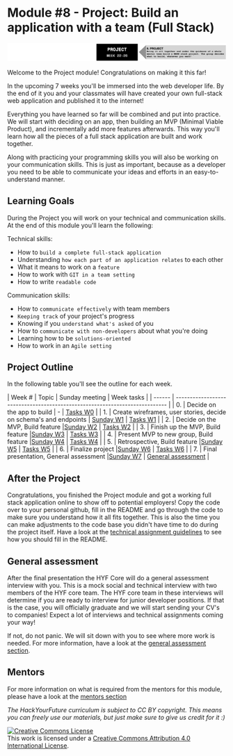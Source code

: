 # Module #8 - Project: Build an application with a team (Full Stack)

![Project](./assets/project.png)

Welcome to the Project module! Congratulations on making it this far!

In the upcoming 7 weeks you'll be immersed into the web developer life. By the end of it you and your classmates will have created your own full-stack web application and published it to the internet!

Everything you have learned so far will be combined and put into practice. We will start with deciding on an app, then building an MVP (Minimal Viable Product), and incrementally add more features afterwards. This way you'll learn how all the pieces of a full stack application are built and work together.

Along with practicing your programming skills you will also be working on your communication skills. This is just as important, because as a developer you need to be able to communicate your ideas and efforts in an easy-to-understand manner.

## Learning Goals

During the Project you will work on your technical and communication skills. At the end of this module you'll learn the following:

Technical skills:

- How to `build a complete full-stack application`
- Understanding `how each part of an application relates` to each other
- What it means to work on a `feature`
- How to work with `GIT in a team setting`
- How to write `readable code`

Communication skills:

- How to `communicate effectively` with team members
- `Keeping track` of your project's progress
- Knowing if you `understand what's asked` of you
- How to `communicate with non-developers` about what you're doing
- Learning how to be `solutions-oriented`
- How to work in an `Agile setting`

## Project Outline

In the following table you'll see the outline for each week.

| Week # | Topic                                                                       | Sunday meeting | Week tasks |
| ------ | --------------------------------------------------------------------------- |
| 0.     | Decide on the app to build                                                  | - | [Tasks W0](/week0/README.md) |
| 1.     | Create wireframes, user stories, decide on schema's and endpoints           | [Sunday W1](/week1/README.md) | [Tasks W1](/week1/MAKEME.md) |
| 2.     | Decide on the MVP, Build feature                                            |[Sunday W2](/week2/README.md) | [Tasks W2](/week2/MAKEME.md) |
| 3.     | Finish up the MVP, Build feature                                            |[Sunday W3](/week3/README.md) | [Tasks W3](/week3/MAKEME.md) |
| 4.     | Present MVP to new group, Build feature                                     |[Sunday W4](/week4/README.md) | [Tasks W4](/week4/MAKEME.md) |
| 5.     | Retrospective, Build feature                                                |[Sunday W5](/week5/README.md) | [Tasks W5](/week5/MAKEME.md) |
| 6.     | Finalize project                                                            |[Sunday W6](/week6/README.md) | [Tasks W6](/week6/MAKEME.md) |
| 7.     | Final presentation, General assessment                                      |[Sunday W7](/week7/README.md) | [General assessment](/week7/MAKEME.md) |

## After the Project

Congratulations, you finished the Project module and got a working full stack application online to show off to potential employers! Copy the code over to your personal github, fill in the README and go through the code to make sure you understand how it all fits together. This is also the time you can make adjustments to the code base you didn't have time to do during the project itself. Have a look at the [technical assignment guidelines](https://github.com/HackYourFuture/ta_guidelines#6-prepare-the-repository) to see how you should fill in the README.

## General assessment
After the final presentation the HYF Core will do a general assessment interview with you. This is a mock social and technical interview with two members of the HYF core team. The HYF core team in these interviews will determine if you are ready to interview for junior developer positions. If that is the case, you will officially graduate and we will start sending your CV's to companies! Expect a lot of interviews and technical assignments coming your way!

If not, do not panic. We will sit down with you to see where more work is needed. For more information, have a look at the [general assessment section](./week7/MAKEME.md).

## Mentors
For more information on what is required from the mentors for this module, please have a look at the [mentors section](./MENTOR.md)

_The HackYourFuture curriculum is subject to CC BY copyright. This means you can freely use our materials, but just make sure to give us credit for it :)_

<a rel="license" href="http://creativecommons.org/licenses/by/4.0/"><img alt="Creative Commons License" style="border-width:0" src="https://i.creativecommons.org/l/by/4.0/88x31.png" /></a><br />This work is licensed under a <a rel="license" href="http://creativecommons.org/licenses/by/4.0/">Creative Commons Attribution 4.0 International License</a>.
